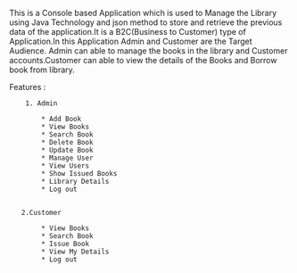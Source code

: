  This is a Console based Application which is used to Manage the Library using Java Technology and json method to store and retrieve the previous data of the application.It is a B2C(Business to Customer) type of Application.In this Application Admin and Customer are the Target Audience.
 Admin can able to manage the books in the library and Customer accounts.Customer can able to view the details of the Books and Borrow book from library.  
 

  Features :    
   
        1. Admin

            * Add Book 
            * View Books 
            * Search Book 
            * Delete Book 
            * Update Book 
            * Manage User 
            * View Users 
            * Show Issued Books 
            * Library Details 
            * Log out   

 
       2.Customer 
  
            * View Books 
            * Search Book 
            * Issue Book 
            * View My Details 
            * Log out 
